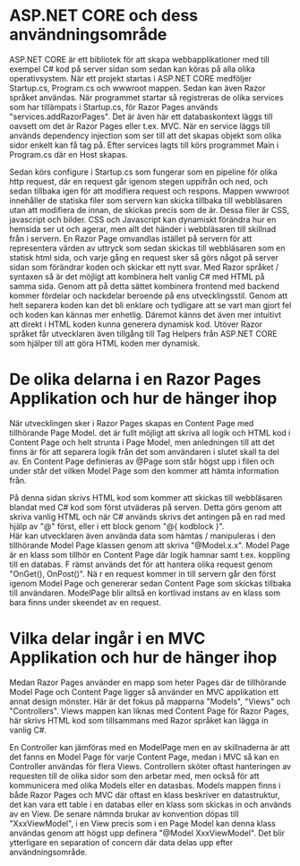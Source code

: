 # ASP.NET CORE och dess användningsområde

ASP.NET CORE är ett bibliotek för att skapa webbapplikationer med till exempel C# kod på server sidan som sedan kan köras på alla olika operativsystem.
När ett projekt startas i ASP.NET CORE medföljer Startup.cs, Program.cs och wwwroot mappen. Sedan kan även Razor språket användas.
När programmet startar så registreras de olika services som har tillämpats i Startup.cs, för Razor Pages används "services.addRazorPages". 
Det är även här ett databaskontext läggs till oavsett om det är Razor Pages eller t.ex. MVC.  När en service läggs till används dependency injection som ser till att det 
skapas objekt som olika sidor enkelt kan få tag på. Efter services lagts till körs programmet Main i Program.cs där en Host skapas. 

Sedan körs configure i Startup.cs som fungerar som en pipeline för olika http request, där en request går igenom stegen uppifrån och ned, och sedan tillbaka igen för att modifiera request och respons.
Mappen wwwroot innehåller de statiska filer som servern kan skicka tillbaka till webbläsaren utan att modifiera de innan, de skickas precis som de är. 
Dessa filer är CSS, javascript och bilder. CSS och Javascript kan dynamiskt förändra hur en hemsida ser ut och agerar, men allt det händer i webbläsaren till skillnad från i servern. En Razor Page omvandlas istället på servern för att representera värden av uttryck som sedan skickas till webbläsaren som en statisk html sida, och varje gång en request sker så görs något på server sidan som förändrar koden och skickar ett nytt svar. 
Med Razor språket / syntaxen så är det möjligt att kombinera helt vanlig C# med HTML på samma sida. Genom att på detta sättet kombinera frontend med backend kommer fördelar och nackdelar beroende på ens utvecklingsstil. Genom att helt separera koden kan det bli enklare och tydligare att se vart man gjort fel och koden kan kännas mer enhetlig. Däremot känns det även mer intuitivt att direkt i HTML koden kunna generera dynamisk kod. 
Utöver Razor språket får utvecklaren även tillgång till Tag Helpers från ASP.NET CORE som hjälper till att göra HTML koden mer dynamisk. 

# De olika delarna i en Razor Pages Applikation och hur de hänger ihop

När utvecklingen sker i Razor Pages skapas en Content Page med tillhörande Page Model. det är fullt möjligt att skriva all logik och HTML kod i Content Page 
och helt strunta i Page Model, men anledningen till att det finns är för att separera logik från det som användaren i slutet skall ta del av.
En Content Page definieras av @Page som står högst upp i filen och under står det vilken Model Page som den kommer att hämta information från.  

På denna sidan skrivs HTML kod som kommer att skickas till webbläsaren blandat med C# kod som först utväderas på serven. 
Detta görs genom att skriva vanlig HTML och när C# används skrivs det antingen på en rad med hjälp av "@" först, eller i ett block genom "@{ kodblock }".  
Här kan utvecklaren även använda data som hämtas / manipuleras i den tillhörande Model Page klassen genom att skriva "@Model.x.x".
Model Page är en klass som tillhör en Content Page där logik hamnar samt t.ex. koppling till en databas. F
rämst används det för att hantera olika request genom "OnGet(), OnPost()". Nä
r en request kommer in till servern går den först igenom Model Page och genererar sedan Content Page som skickas tillbaka till användaren. 
ModelPage blir alltså en kortlivad instans av en klass som bara finns under skeendet av en request. 

# Vilka delar ingår i en MVC Applikation och hur de hänger ihop

Medan Razor Pages använder en mapp som heter Pages där de tillhörande Model Page och Content Page ligger så använder en MVC applikation ett annat design mönster. 
Här är det fokus på mapparna "Models", "Views" och "Controllers". Views mappen kan liknas med Content Page för Razor Pages,
här skrivs HTML kod som tillsammans med Razor språket kan lägga in vanlig C#. 

En Controller kan jämföras med en ModelPage men en av skillnaderna är att det fanns en Model Page för varje Content Page,
medan i MVC så kan en Controller användas för flera Views. Controllern sköter oftast hanteringen av requesten till de olika sidor som den arbetar med, 
men också för att kommunicera med olika Models eller en datasbas.
Models mappen finns i både Razor Pages och MVC där oftast en klass beskriver en datastruktur, 
det kan vara ett table i en databas eller en klass som skickas in och används av en View. 
De senare nämnda brukar av konvention döpas till "XxxViewModel", i en View precis som i en Page Model kan denna klass användas genom att högst upp definera "@Model XxxViewModel".  Det blir ytterligare en separation of concern där data delas upp efter användningsområde. 
















